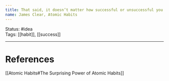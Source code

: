 ```yaml
---
title: That said, it doesn’t matter how successful or unsuccessful you are right now. What matters is whether your habits are putting you on the path toward success.
name: James Clear, Atomic Habits
---
```


Status: #idea  
Tags: [[habit]], [[success]]

---
# References
[[Atomic Habits#The Surprising Power of Atomic Habits]]